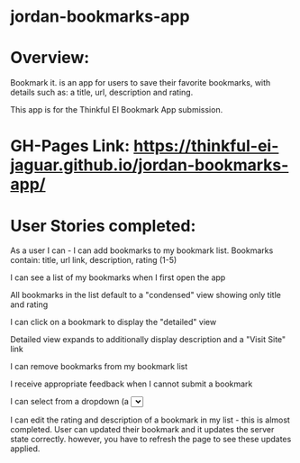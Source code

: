 # jordan-bookmarks-app

# Overview: 
Bookmark it. is an app for users to save their favorite bookmarks, with details such as: a title, url, description and rating. 

This app is for the Thinkful EI Bookmark App submission.

# GH-Pages Link: https://thinkful-ei-jaguar.github.io/jordan-bookmarks-app/

# User Stories completed: 
As a user I can - 
  I can add bookmarks to my bookmark list. Bookmarks contain: title, url link, description, rating (1-5)

  I can see a list of my bookmarks when I first open the app

  All bookmarks in the list default to a "condensed" view showing only title and rating

  I can click on a bookmark to display the "detailed" view

  Detailed view expands to additionally display description and a "Visit Site" link

  I can remove bookmarks from my bookmark list

  I receive appropriate feedback when I cannot submit a bookmark

  I can select from a dropdown (a <select> element) a "minimum rating" to filter the list by all bookmarks rated at or above the chosen selection

  I can edit the rating and description of a bookmark in my list
    - this is almost completed. User can updated their bookmark and it updates the server state correctly. however, you have to refresh the page to see these updates applied. 
